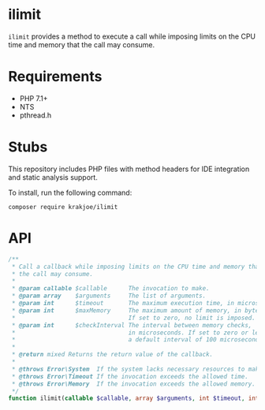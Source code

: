 ilimit
======

`ilimit` provides a method to execute a call while imposing limits on the CPU time and memory that the call may consume.

Requirements
============

  * PHP 7.1+
  * NTS
  * pthread.h
  
Stubs
=====

This repository includes PHP files with method headers for IDE integration and 
static analysis support.

To install, run the following command:
```
composer require krakjoe/ilimit
```

API
===

```php
/**
 * Call a callback while imposing limits on the CPU time and memory that
 * the call may consume.
 *
 * @param callable $callable      The invocation to make.
 * @param array    $arguments     The list of arguments.
 * @param int      $timeout       The maximum execution time, in microseconds.
 * @param int      $maxMemory     The maximum amount of memory, in bytes.
 *                                If set to zero, no limit is imposed.
 * @param int      $checkInterval The interval between memory checks,
 *                                in microseconds. If set to zero or less,
 *                                a default interval of 100 microseconds is used.
 *
 * @return mixed Returns the return value of the callback.
 *
 * @throws Error\System  If the system lacks necessary resources to make the call.
 * @throws Error\Timeout If the invocation exceeds the allowed time.
 * @throws Error\Memory  If the invocation exceeds the allowed memory.
 */
function ilimit(callable $callable, array $arguments, int $timeout, int $maxMemory = 0, int $checkInterval = 0)
```


